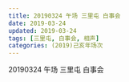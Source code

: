 ```yaml
---
title: 20190324 午场 三里屯 白事会
date: 2019-03-24
updated: 2019-03-24
tags: [三里屯, 白事会, 相声]
categories: (2019)己亥年场次
---
```

20190324 午场 三里屯 白事会